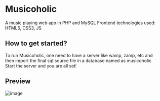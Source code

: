 # Musicoholic
A music playing web app in PHP and MySQL
Frontend technologies used: HTML5, CSS3, JS

## How to get started?
To run Musicoholic, one need to have a server like wamp, zamp, etc and then import the final sql source file in a database named as musicoholic. 
Start the server and you are all set!

## Preview
![image](https://user-images.githubusercontent.com/64425886/117028955-d25d8a80-ad1b-11eb-8cca-19af50d9dcef.png)
